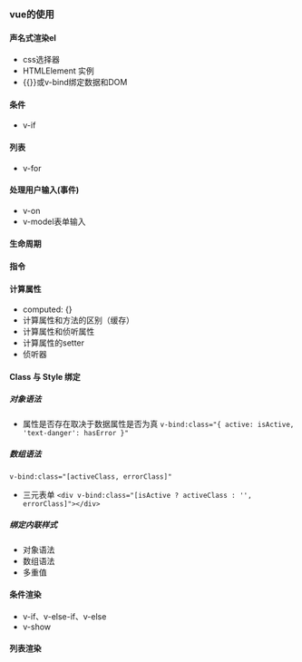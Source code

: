 
### vue的使用

#### 声名式渲染el
* css选择器
* HTMLElement 实例
* {{}}或v-bind绑定数据和DOM
#### 条件
* v-if
#### 列表
* v-for
#### 处理用户输入(事件)
* v-on
* v-model表单输入
#### 生命周期

#### 指令

#### 计算属性
* computed: {}
* 计算属性和方法的区别（缓存）
* 计算属性和侦听属性
* 计算属性的setter
* 侦听器

#### Class 与 Style 绑定
##### 对象语法
* 属性是否存在取决于数据属性是否为真
` v-bind:class="{ active: isActive, 'text-danger': hasError }" `
##### 数组语法
` v-bind:class="[activeClass, errorClass]" `
* 三元表单
`<div v-bind:class="[isActive ? activeClass : '', errorClass]"></div>`
##### 绑定内联样式
* 对象语法
* 数组语法
* 多重值

#### 条件渲染
* v-if、v-else-if、v-else
* v-show

#### 列表渲染
         
          